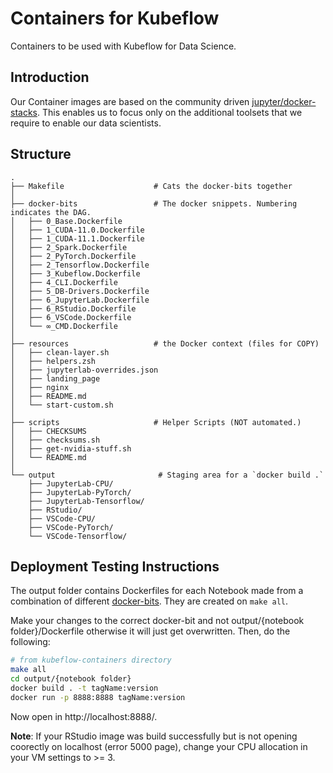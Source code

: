 # Containers for Kubeflow

Containers to be used with Kubeflow for Data Science.

## Introduction

Our Container images are based on the community driven [jupyter/docker-stacks](https://github.com/jupyter/docker-stacks). This enables us to focus only on the additional toolsets that we require to enable our data scientists.

## Structure


```
.
├── Makefile                    # Cats the docker-bits together
│
├── docker-bits                 # The docker snippets. Numbering indicates the DAG.
│   ├── 0_Base.Dockerfile
│   ├── 1_CUDA-11.0.Dockerfile
│   ├── 1_CUDA-11.1.Dockerfile
│   ├── 2_Spark.Dockerfile
│   ├── 2_PyTorch.Dockerfile
│   ├── 2_Tensorflow.Dockerfile
│   ├── 3_Kubeflow.Dockerfile
│   ├── 4_CLI.Dockerfile
│   ├── 5_DB-Drivers.Dockerfile
│   ├── 6_JupyterLab.Dockerfile
│   ├── 6_RStudio.Dockerfile
│   ├── 6_VSCode.Dockerfile
│   └── ∞_CMD.Dockerfile
│
├── resources                   # the Docker context (files for COPY)
│   ├── clean-layer.sh
│   ├── helpers.zsh
│   ├── jupyterlab-overrides.json
│   ├── landing_page
│   ├── nginx
│   ├── README.md
│   └── start-custom.sh
│
├── scripts                     # Helper Scripts (NOT automated.)
│   ├── CHECKSUMS
│   ├── checksums.sh
│   ├── get-nvidia-stuff.sh
│   └── README.md
│
└── output                       # Staging area for a `docker build .`
    ├── JupyterLab-CPU/
    ├── JupyterLab-PyTorch/
    ├── JupyterLab-Tensorflow/
    ├── RStudio/
    ├── VSCode-CPU/
    ├── VSCode-PyTorch/
    └── VSCode-Tensorflow/
```
## Deployment Testing Instructions

The output folder contains Dockerfiles for each Notebook made from a combination of different [docker-bits](/docker-bits). They are created on `make all`.

Make your changes to the correct docker-bit and not output/{notebook folder}/Dockerfile otherwise it will just get overwritten. Then, do the following:

```bash
# from kubeflow-containers directory
make all
cd output/{notebook folder}
docker build . -t tagName:version
docker run -p 8888:8888 tagName:version
```
Now open in http://localhost:8888/.

**Note**: If your RStudio image was build successfully but is not opening coorectly on localhost (error 5000 page), change your CPU allocation in your VM settings to >= 3. 
